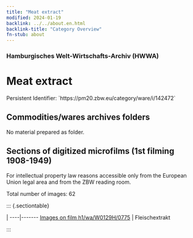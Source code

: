 ```yaml
---
title: "Meat extract"
modified: 2024-01-19
backlink: ../../about.en.html
backlink-title: "Category Overview"
fn-stub: about
---
```


### Hamburgisches Welt-Wirtschafts-Archiv (HWWA)

# Meat extract

<div class="hint">Persistent Identifier: `https://pm20.zbw.eu/category/ware/i/142472`</div>







## Commodities/wares archives folders





No material prepared as folder.



<a id="filmsections" />

## Sections of digitized microfilms (1st filming 1908-1949)

<p>For intellectual property law reasons accessible only from the European Union legal area and from the ZBW reading room.</p>



<p>Total number of images: 62</p>




::: {.sectiontable}

 | 
----|-------
<a class="btn" href="https://pm20.zbw.eu/film/h1/wa/W0129H/0775" rel="nofollow">Images on film h1/wa/W0129H/0775</a> | Fleischextrakt


:::
















